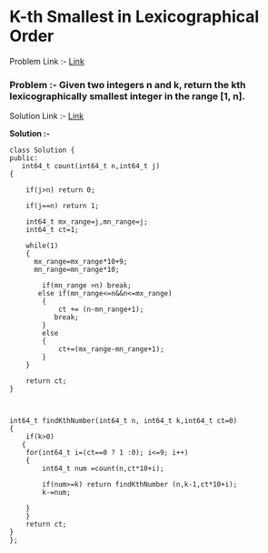 # K-th Smallest in Lexicographical Order

Problem Link :- [Link](https://leetcode.com/problems/k-th-smallest-in-lexicographical-order/)

<h3>
Problem :- Given two integers n and k, return the kth lexicographically smallest integer in the range [1, n].
</h3>

Solution Link :- [Link](https://leetcode.com/problems/k-th-smallest-in-lexicographical-order/submissions/875905096/)

**Solution :-**
```
class Solution {
public:
   int64_t count(int64_t n,int64_t j)
{
   
    if(j>n) return 0;
    
    if(j==n) return 1;
    
    int64_t mx_range=j,mn_range=j;
    int64_t ct=1;
    
    while(1)
    {
      mx_range=mx_range*10+9;
      mn_range=mn_range*10;
        
        if(mn_range >n) break;
       else if(mn_range<=n&&n<=mx_range)
        {
            ct += (n-mn_range+1);
           break;
        }
        else 
        {
            ct+=(mx_range-mn_range+1);
        }    
    }
    
    return ct;
}
    
    
   
int64_t findKthNumber(int64_t n, int64_t k,int64_t ct=0) 
{
    if(k>0)
   {
    for(int64_t i=(ct==0 ? 1 :0); i<=9; i++)
    {
        int64_t num =count(n,ct*10+i);
        
        if(num>=k) return findKthNumber (n,k-1,ct*10+i);
        k-=num;
        
    }
    }
    return ct;
}
};
```
